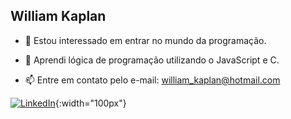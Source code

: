 ## William Kaplan

- 👀 Estou interessado em entrar no mundo da programação.

- 🌱 Aprendi lógica de programação utilizando o JavaScript e C.

- 📫 Entre em contato pelo e-mail: william_kaplan@hotmail.com

[![LinkedIn](https://cdn.jsdelivr.net/gh/devicons/devicon/icons/linkedin/linkedin-original.svg)](
https://www.linkedin.com/in/williamrkaplan){:width="100px"}